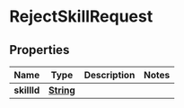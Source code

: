 

# RejectSkillRequest


## Properties

| Name | Type | Description | Notes |
|------------ | ------------- | ------------- | -------------|
|**skillId** | [**String**](String.md) |  |  |



